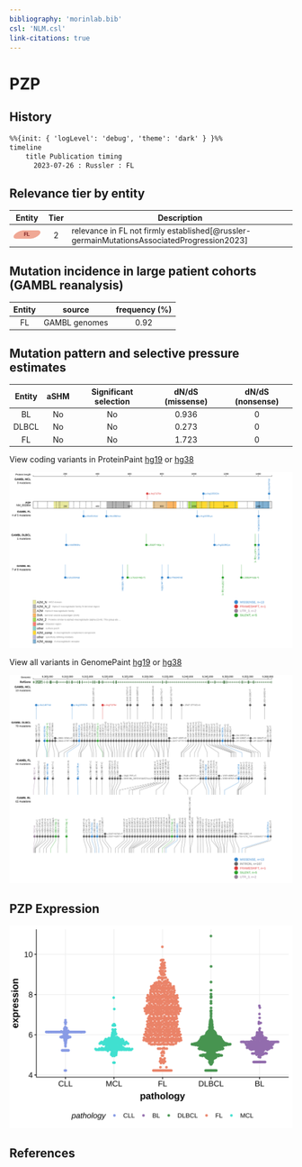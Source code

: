 ```yaml
---
bibliography: 'morinlab.bib'
csl: 'NLM.csl'
link-citations: true
---
```

# PZP

## History
```mermaid
%%{init: { 'logLevel': 'debug', 'theme': 'dark' } }%%
timeline
    title Publication timing
      2023-07-26 : Russler : FL
```

## Relevance tier by entity

|Entity|Tier|Description                           |
|:------:|:----:|--------------------------------------|
|![FL](images/icons/FL_tier2.png)    |2   |relevance in FL not firmly established[@russler-germainMutationsAssociatedProgression2023]|

## Mutation incidence in large patient cohorts (GAMBL reanalysis)

|Entity|source       |frequency (%)|
|:------:|:-------------:|:-------------:|
|FL    |GAMBL genomes|0.92         |

## Mutation pattern and selective pressure estimates

|Entity|aSHM|Significant selection|dN/dS (missense)|dN/dS (nonsense)|
|:------:|:----:|:---------------------:|:----------------:|:----------------:|
|BL    |No  |No                   |0.936           |0               |
|DLBCL |No  |No                   |0.273           |0               |
|FL    |No  |No                   |1.723           |0               |



View coding variants in ProteinPaint [hg19](https://morinlab.github.io/LLMPP/GAMBL/PZP_protein.html)  or [hg38](https://morinlab.github.io/LLMPP/GAMBL/PZP_protein_hg38.html)

![](images/proteinpaint/PZP_NM_002864.svg)

View all variants in GenomePaint [hg19](https://morinlab.github.io/LLMPP/GAMBL/PZP.html)  or [hg38](https://morinlab.github.io/LLMPP/GAMBL/PZP_hg38.html)

![](images/proteinpaint/PZP.svg)

## PZP Expression
![](images/gene_expression/PZP_by_pathology.svg)
<!-- ORIGIN: russler-germainMutationsAssociatedProgression2023a -->
<!-- FL: russler-germainMutationsAssociatedProgression2023b -->

## References

